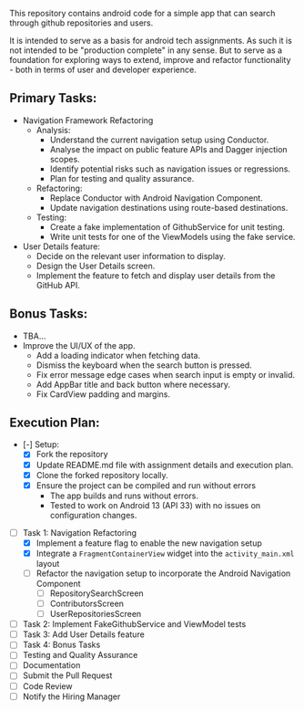 This repository contains android code for a simple app that can search through github repositories and users.

It is intended to serve as a basis for android tech assignments. As such it is not intended to be "production complete" in any sense. 
But to serve as a foundation for exploring ways to extend, improve and refactor functionality - both in terms of user and developer experience.

## Primary Tasks:

- Navigation Framework Refactoring
  - Analysis:
    - Understand the current navigation setup using Conductor.
    - Analyse the impact on public feature APIs and Dagger injection scopes.
    - Identify potential risks such as navigation issues or regressions.
    - Plan for testing and quality assurance. 
  - Refactoring:
    - Replace Conductor with Android Navigation Component.
    - Update navigation destinations using route-based destinations.
  - Testing:
    - Create a fake implementation of GithubService for unit testing.
    - Write unit tests for one of the ViewModels using the fake service.
- User Details feature:
  - Decide on the relevant user information to display.
  - Design the User Details screen.
  - Implement the feature to fetch and display user details from the GitHub API.

## Bonus Tasks:
  - TBA...
  - Improve the UI/UX of the app.
    - Add a loading indicator when fetching data.
    - Dismiss the keyboard when the search button is pressed.
    - Fix error message edge cases when search input is empty or invalid.
    - Add AppBar title and back button where necessary.
    - Fix CardView padding and margins.
  
## Execution Plan:
- [-] Setup:
  - [x] Fork the repository
  - [X] Update README.md file with assignment details and execution plan.
  - [X] Clone the forked repository locally.
  - [X] Ensure the project can be compiled and run without errors
    - The app builds and runs without errors. 
    - Tested to work on Android 13 (API 33) with no issues on configuration changes.
- [ ] Task 1: Navigation Refactoring
  - [X] Implement a feature flag to enable the new navigation setup
  - [X] Integrate a `FragmentContainerView` widget into the `activity_main.xml` layout
  - [ ] Refactor the navigation setup to incorporate the Android Navigation Component
    - [ ] RepositorySearchScreen
    - [ ] ContributorsScreen
    - [ ] UserRepositoriesScreen
- [ ] Task 2: Implement FakeGithubService and ViewModel tests
- [ ] Task 3: Add User Details feature
- [ ] Task 4: Bonus Tasks
- [ ] Testing and Quality Assurance
- [ ] Documentation
- [ ] Submit the Pull Request
- [ ] Code Review
- [ ] Notify the Hiring Manager
